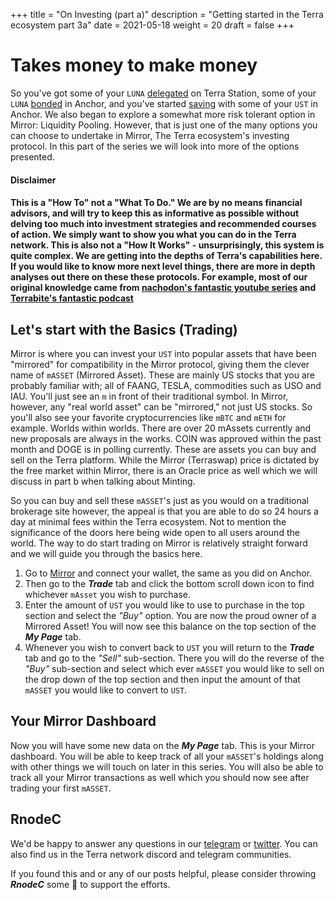 +++ 
title = "On Investing (part a)" 
description = "Getting started in the Terra ecosystem part 3a" 
date = 2021-05-18
weight = 20 
draft = false 
+++

# Takes money to make money

So you've got some of your `LUNA` [delegated](https://rnodec.io/blog/now-what-01-on-staking/) on Terra Station, some of your `LUNA` [bonded](https://rnodec.io/blog/now-what-02a-on-saving/) in Anchor, and you've started [saving](https://rnodec.io/blog/now-what-02b-on-saving/) with some of your `UST` in Anchor. We also began to explore a somewhat more risk tolerant option in Mirror: Liquidity Pooling. However,  that is just one of the many options you can choose to undertake in Mirror, The Terra ecosystem's investing protocol. In this part of the series we will look into more of the options presented.


#### Disclaimer

#### This is a "How To" not a "What To Do."  We are by no means financial advisors, and will try to keep this as informative as possible without delving too much into investment strategies and recommended courses of action.  We simply want to show you what you can do in the Terra network.  This is also not a "How It Works" - unsurprisingly, this system is quite complex.  We are getting into the depths of Terra's capabilities here.  If you would like to know more next level things, there are more in depth analyses out there on these these protocols.  For example, most of our original knowledge came from [nachodon's fantastic youtube series](https://www.youtube.com/channel/UCTmU93NVu6tUsa0j0SzQRrQ) and [Terrabite's fantastic podcast](https://m.youtube.com/c/terrabites/)


## Let's start with the Basics (Trading)

Mirror is where you can invest your `UST` into popular assets that have been "mirrored" for compatibility in the Mirror protocol, giving them the clever name of `mASSET` (Mirrored Asset).  These are mainly US stocks that you are probably familiar with; all of FAANG, TESLA, commodities such as USO and IAU.  You'll just see an `m` in front of their traditional symbol.  In Mirror, however, any "real world asset" can be "mirrored," not just US stocks.  So you'll also see your favorite cryptocurrencies like `mBTC` and `mETH` for example.  Worlds within worlds.  There are over 20 mAssets currently and new proposals are always in the works. COIN was approved within the past month and DOGE is in polling currently. These are assets you can buy and sell on the Terra platform. While the Mirror (Terraswap) price is dictated by the free market within Mirror, there is an Oracle price as well which we will discuss in part b when talking about Minting.


So you can buy and sell these `mASSET`'s just as you would on a traditional brokerage site however, the appeal is that you are able to do so 24 hours a day at minimal fees within the Terra ecosystem.  Not to mention the significance of the doors here being wide open to all users around the world.  The way to do start trading on Mirror is relatively straight forward and we will guide you through the basics here. 

1. Go to [Mirror](Terra.Mirror.Finance) and connect your wallet, the same as you did on Anchor. 
2. Then go to the _**Trade**_ tab and click the bottom scroll down icon to find whichever `mAsset` you wish to purchase. 
3. Enter the amount of `UST` you would like to use to purchase in the top section and select the _"Buy"_ option. You are now the proud owner of a Mirrored Asset! You will now see this balance on the top section of the _**My Page**_ tab. 
4. Whenever you wish to convert back to `UST` you will return to the _**Trade**_ tab and go to the _"Sell"_ sub-section. There you will do the reverse of the _"Buy"_ sub-section and select which ever `mASSET` you would like to sell on the drop down of the top section and then input the amount of that `mASSET` you would like to convert to `UST`.

## Your Mirror Dashboard

Now you will have some new data on the _**My Page**_ tab. This is your Mirror dashboard. You will be able to keep track of all your `mASSET`'s holdings along with other things we will touch on later in this series.  You will also be able to track all your Mirror transactions as well which you should now see after trading your first `mASSET`.


## RnodeC

We'd be happy to answer any questions in our [telegram](https://t.me/rnodec_terra) or [twitter](https://twitter.com/RnodeC).  You can also find us in the Terra network discord and telegram communities.   

If you found this and or any of our posts helpful, please consider throwing ***RnodeC*** some 🥩 to support the efforts.



